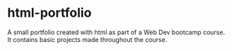 # html-portfolio
A small portfolio created with html as part of a Web Dev bootcamp course. It contains basic projects made throughout the course.
